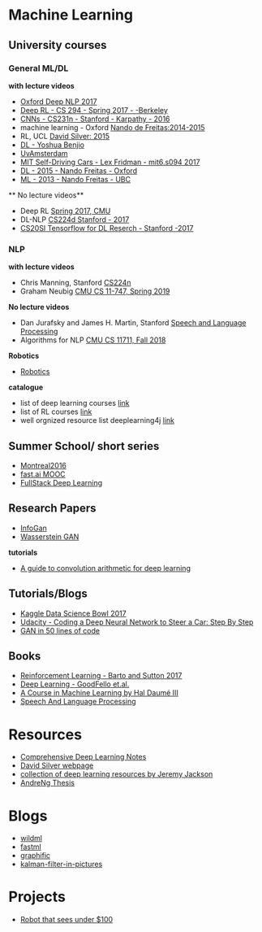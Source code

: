 
# Machine Learning
## University courses

### General ML/DL
**with lecture videos**
   - [Oxford Deep NLP 2017](https://github.com/oxford-cs-deepnlp-2017/lectures)
   - [Deep RL - CS 294 - Spring 2017 - -Berkeley](http://rll.berkeley.edu/deeprlcourse/)
   - [CNNs - CS231n - Stanford - Karpathy  - 2016](http://cs231n.github.io/)
   - machine learning - Oxford [Nando de Freitas:2014-2015](https://www.cs.ox.ac.uk/people/nando.defreitas/machinelearning/)
   - RL, UCL [David Silver: 2015](http://www0.cs.ucl.ac.uk/staff/D.Silver/web/Teaching.html)
   - [DL - Yoshua Benjio](http://cilvr.cs.nyu.edu/doku.php?id=deeplearning:slides:start)
   - [UvAmsterdam](http://uvadlc.github.io/)
   - [MIT Self-Driving Cars - Lex Fridman - mit6.s094 2017](http://cars.mit.edu)
   - [DL - 2015 - Nando Freitas - Oxford](https://www.cs.ox.ac.uk/people/nando.defreitas/machinelearning/)
   - [ML - 2013 - Nando Freitas - UBC](http://www.cs.ubc.ca/~nando/540-2013/lectures.html)

** No lecture videos**

   - Deep RL [Spring 2017, CMU ](https://www.cs.cmu.edu/~katef/DeepRLControlCourse/index.html#related%20materials)
   - DL-NLP [CS224d Stanford - 2017](http://cs224d.stanford.edu/)
   - [CS20SI Tensorflow for DL Reserch - Stanford -2017](http://web.stanford.edu/class/cs20si/syllabus.html)
   
### NLP
**with lecture videos**
   - Chris Manning, Stanford [CS224n](http://web.stanford.edu/class/cs224n/)
   - Graham Neubig [CMU CS 11-747, Spring 2019](http://phontron.com/class/nn4nlp2019/schedule.html)
   
**No lecture videos**

   - Dan Jurafsky and James H. Martin, Stanford [Speech and Language Processing](https://web.stanford.edu/~jurafsky/slp3/) 
   - Algorithms for NLP [CMU CS 11711, Fall 2018](http://demo.clab.cs.cmu.edu/11711fa18/)
   
**Robotics**
   - [Robotics](http://ais.informatik.uni-freiburg.de/teaching/ss16/robotics/)
   
**catalogue**
   - list of deep learning courses [link](http://www.jeremydjacksonphd.com/category/deep-learning/)
   - list of RL courses [link](http://ai.berkeley.edu/more_courses_other_schools.html)
   - well orgnized resource list deeplearning4j [link](https://deeplearning4j.org/deeplearningforbeginners.html)
   
## Summer School/ short series
   - [Montreal2016](http://videolectures.net/deeplearning2016_montreal/)
   - [fast.ai MOOC](http://course.fast.ai/lessons/lessons.html)
   - [FullStack Deep Learning](https://fullstackdeeplearning.com/march2019#)
   
## Research Papers
  - [InfoGan](https://arxiv.org/abs/1606.03657)
  - [Wasserstein GAN](https://arxiv.org/abs/1701.07875)
  
  **tutorials**
  - [A guide to convolution arithmetic for deep learning](https://arxiv.org/pdf/1603.07285v1.pdf)
  

## Tutorials/Blogs
  - [Kaggle Data Science Bowl 2017](https://www.kaggle.com/c/second-annual-data-science-bowl)
  - [Udacity - Coding a Deep Neural Network to Steer a Car: Step By Step](https://medium.com/udacity/coding-a-deep-neural-network-to-steer-a-car-step-by-step-c075a12108e2#.voidhar6s)
  - [GAN in 50 lines of code](https://medium.com/@devnag/generative-adversarial-networks-gans-in-50-lines-of-code-pytorch-e81b79659e3f#.2bbvkxpbr)

## Books
  - [Reinforcement Learning - Barto and Sutton 2017](http://webdocs.cs.ualberta.ca/~sutton/book/the-book-2nd.html)
  - [Deep Learning - GoodFello et.al.](www.deeplearningbook.org)
  - [A Course in Machine Learning by Hal Daumé III](http://ciml.info/)
  - [Speech And Language Processing](https://web.stanford.edu/~jurafsky/slp3/ed3book.pdf)
  
  
# Resources
  - [Comprehensive Deep Learning Notes](http://d2l.ai)
  - [David Silver webpage](http://www0.cs.ucl.ac.uk/staff/d.silver/web/Resources.html)
  - [collection of deep learning resources by Jeremy Jackson](http://www.jeremydjacksonphd.com/category/deep-learning/)
  - [AndreNg Thesis](http://rll.berkeley.edu/deeprlcourse/docs/ng-thesis.pdf)
  
# Blogs
  - [wildml](http://www.wildml.com)
  - [fastml](http://www.fastml.com)
  - [graphific](http://graphific.github.io/posts/running-a-deep-learning-dream-machine/)
  - [kalman-filter-in-pictures](http://www.bzarg.com/p/how-a-kalman-filter-works-in-pictures/)

# Projects
  - [Robot that sees under $100](https://www.oreilly.com/learning/how-to-build-a-robot-that-sees-with-100-and-tensorflow)

